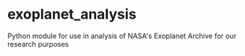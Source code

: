 # exoplanet_analysis
Python module for use in analysis of NASA's Exoplanet Archive for our research purposes
